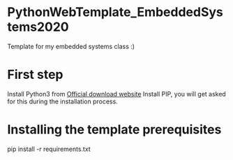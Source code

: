 # PythonWebTemplate_EmbeddedSystems2020
Template for my embedded systems class :)

# First step
Install Python3 from [Official download website](https://www.python.org/downloads/)
Install PIP, you will get asked for this during the installation process.

# Installing the template prerequisites
pip install -r requirements.txt

